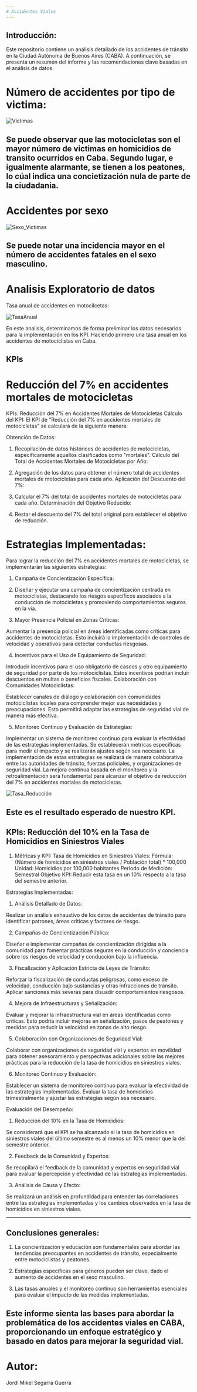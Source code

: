 ```yaml
--- 
# Accidentes Viales
--- 
```


## Introducción:

Este repositorio contiene un análisis detallado de los accidentes de tránsito en la Ciudad Autónoma de Buenos Aires (CABA). A continuación, se presenta un resumen del informe y las recomendaciones clave basadas en el análisis de datos.

# Número de accidentes por tipo de victima: 

![Victimas](Proyecyo-Individual-02-SiniestrosViales/Graficos/Victima.png)

Se puede observar que las motocicletas son el mayor número de victimas en homicidios de transito ocurridos en Caba. Segundo lugar, e igualmente alarmante, se tienen a los peatones, lo cúal indica una concietización nula de parte de la ciudadania. 
--- 
# Accidentes por sexo 

![Sexo_Victimas](Proyecyo-Individual-02-SiniestrosViales/Graficos/Victima-sexo.png)


Se puede notar una incidencia mayor en el número de accidentes fatales en el sexo masculino. 
--- 
# Analisis Exploratorio de datos

Tasa anual de accidentes en motocilcetas: 

![TasaAnual](Proyecyo-Individual-02-SiniestrosViales/Graficos/Tasa_motos.png)

En este analisis, determinamos de forma preliminar los datos necesarios para la implementación en los KPI. Haciendo primero una tasa anual en los accidentes de motociclistas en Caba. 

## KPIs

# Reducción del 7% en accidentes mortales de motocicletas 


KPIs: Reducción del 7% en Accidentes Mortales de Motocicletas
Cálculo del KPI:
El KPI de "Reducción del 7% en accidentes mortales de motocicletas" se calculará de la siguiente manera:

Obtención de Datos:

1. Recopilación de datos históricos de accidentes de motocicletas, específicamente aquellos clasificados como "mortales".
Cálculo del Total de Accidentes Mortales de Motocicletas por Año:

2. Agregación de los datos para obtener el número total de accidentes mortales de motocicletas para cada año.
Aplicación del Descuento del 7%:

3. Calcular el 7% del total de accidentes mortales de motocicletas para cada año.
Determinación del Objetivo Reducido:

4. Restar el descuento del 7% del total original para establecer el objetivo de reducción.

# Estrategias Implementadas:

Para lograr la reducción del 7% en accidentes mortales de motocicletas, se implementarán las siguientes estrategias:

1. Campaña de Concientización Específica:

2. Diseñar y ejecutar una campaña de concientización centrada en motociclistas, destacando los riesgos específicos asociados a la conducción de motocicletas y promoviendo comportamientos seguros en la vía.

3. Mayor Presencia Policial en Zonas Críticas:

Aumentar la presencia policial en áreas identificadas como críticas para accidentes de motocicletas. Esto incluirá la implementación de controles de velocidad y operativos para detectar conductas riesgosas.

4. Incentivos para el Uso de Equipamiento de Seguridad:

Introducir incentivos para el uso obligatorio de cascos y otro equipamiento de seguridad por parte de los motociclistas. Estos incentivos podrían incluir descuentos en multas o beneficios fiscales.
Colaboración con Comunidades Motociclistas:

Establecer canales de diálogo y colaboración con comunidades motociclistas locales para comprender mejor sus necesidades y preocupaciones. Esto permitirá adaptar las estrategias de seguridad vial de manera más efectiva.

5. Monitoreo Continuo y Evaluación de Estrategias:

Implementar un sistema de monitoreo continuo para evaluar la efectividad de las estrategias implementadas. Se establecerán métricas específicas para medir el impacto y se realizarán ajustes según sea necesario.
La implementación de estas estrategias se realizará de manera colaborativa entre las autoridades de tránsito, fuerzas policiales, y organizaciones de seguridad vial. La mejora continua basada en el monitoreo y la retroalimentación será fundamental para alcanzar el objetivo de reducción del 7% en accidentes mortales de motocicletas.

![Tasa_Reducción](Proyecyo-Individual-02-SiniestrosViales/Graficos/Reducción.png)

Este es el resultado esperado de nuestro KPI. 
---

## KPIs: Reducción del 10% en la Tasa de Homicidios en Siniestros Viales

1. Métricas y KPI:
Tasa de Homicidios en Siniestros Viales:
Fórmula: (Número de homicidios en siniestros viales / Población total) * 100,000
Unidad: Homicidios por 100,000 habitantes
Periodo de Medición: Semestral
Objetivo KPI: Reducir esta tasa en un 10% respecto a la tasa del semestre anterior.

Estrategias Implementadas:
1. Análisis Detallado de Datos:

Realizar un análisis exhaustivo de los datos de accidentes de tránsito para identificar patrones, áreas críticas y factores de riesgo.

2. Campañas de Concientización Pública:

Diseñar e implementar campañas de concientización dirigidas a la comunidad para fomentar prácticas seguras en la conducción y conciencia sobre los riesgos de velocidad y conducción bajo la influencia.

3. Fiscalización y Aplicación Estricta de Leyes de Tránsito:

Reforzar la fiscalización de conductas peligrosas, como exceso de velocidad, conducción bajo sustancias y otras infracciones de tránsito. Aplicar sanciones más severas para disuadir comportamientos riesgosos.

4. Mejora de Infraestructuras y Señalización:

Evaluar y mejorar la infraestructura vial en áreas identificadas como críticas. Esto podría incluir mejoras en señalización, pasos de peatones y medidas para reducir la velocidad en zonas de alto riesgo.

5. Colaboración con Organizaciones de Seguridad Vial:

Colaborar con organizaciones de seguridad vial y expertos en movilidad para obtener asesoramiento y perspectivas adicionales sobre las mejores prácticas para la reducción de la tasa de homicidios en siniestros viales.

6. Monitoreo Continuo y Evaluación:

Establecer un sistema de monitoreo continuo para evaluar la efectividad de las estrategias implementadas. Evaluar la tasa de homicidios trimestralmente y ajustar las estrategias según sea necesario.

Evaluación del Desempeño:

1. Reducción del 10% en la Tasa de Homicidios:

Se considerará que el KPI se ha alcanzado si la tasa de homicidios en siniestros viales del último semestre es al menos un 10% menor que la del semestre anterior.

2. Feedback de la Comunidad y Expertos:

Se recopilará el feedback de la comunidad y expertos en seguridad vial para evaluar la percepción y efectividad de las estrategias implementadas.

3. Análisis de Causa y Efecto:

Se realizará un análisis en profundidad para entender las correlaciones entre las estrategias implementadas y los cambios observados en la tasa de homicidios en siniestros viales.


--- 
## Conclusiones generales: 

1. La concientización y educación son fundamentales para abordar las tendencias preocupantes en accidentes de tránsito, especialmente entre motociclistas y peatones.

2. Estrategias específicas para géneros pueden ser clave, dado el aumento de accidentes en el sexo masculino.

3. Las tasas anuales y el monitoreo continuo son herramientas esenciales para evaluar el impacto de las medidas implementadas.

Este informe sienta las bases para abordar la problemática de los accidentes viales en CABA, proporcionando un enfoque estratégico y basado en datos para mejorar la seguridad vial.
---
# Autor: 
Jordi Mikel Segarra Guerra
